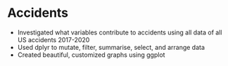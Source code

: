 # Accidents
* Investigated what variables contribute to accidents using all data of all US accidents 2017-2020
* Used dplyr to mutate, filter, summarise, select, and arrange data
* Created beautiful, customized graphs using ggplot

